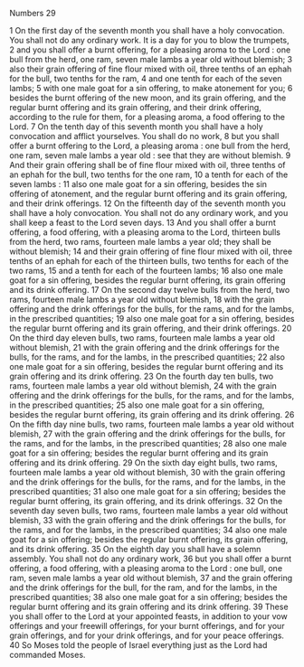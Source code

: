 Numbers 29

1	On the first day of the seventh month you shall have a holy convocation. You shall not do any ordinary work. It is a day for you to blow the trumpets,
2	and you shall offer a burnt offering, for a pleasing aroma to the Lord : one bull from the herd, one ram, seven male lambs a year old without blemish;
3	also their grain offering of fine flour mixed with oil, three tenths of an ephah for the bull, two tenths for the ram,
4	and one tenth for each of the seven lambs;
5	with one male goat for a sin offering, to make atonement for you;
6	besides the burnt offering of the new moon, and its grain offering, and the regular burnt offering and its grain offering, and their drink offering, according to the rule for them, for a pleasing aroma, a food offering to the Lord.
7	On the tenth day of this seventh month you shall have a holy convocation and afflict yourselves. You shall do no work,
8	but you shall offer a burnt offering to the Lord, a pleasing aroma : one bull from the herd, one ram, seven male lambs a year old : see that they are without blemish.
9	And their grain offering shall be of fine flour mixed with oil, three tenths of an ephah for the bull, two tenths for the one ram,
10	a tenth for each of the seven lambs :
11	also one male goat for a sin offering, besides the sin offering of atonement, and the regular burnt offering and its grain offering, and their drink offerings.
12	On the fifteenth day of the seventh month you shall have a holy convocation. You shall not do any ordinary work, and you shall keep a feast to the Lord seven days.
13	And you shall offer a burnt offering, a food offering, with a pleasing aroma to the Lord, thirteen bulls from the herd, two rams, fourteen male lambs a year old; they shall be without blemish;
14	and their grain offering of fine flour mixed with oil, three tenths of an ephah for each of the thirteen bulls, two tenths for each of the two rams,
15	and a tenth for each of the fourteen lambs;
16	also one male goat for a sin offering, besides the regular burnt offering, its grain offering and its drink offering.
17	On the second day twelve bulls from the herd, two rams, fourteen male lambs a year old without blemish,
18	with the grain offering and the drink offerings for the bulls, for the rams, and for the lambs, in the prescribed quantities;
19	also one male goat for a sin offering, besides the regular burnt offering and its grain offering, and their drink offerings.
20	On the third day eleven bulls, two rams, fourteen male lambs a year old without blemish,
21	with the grain offering and the drink offerings for the bulls, for the rams, and for the lambs, in the prescribed quantities;
22	also one male goat for a sin offering, besides the regular burnt offering and its grain offering and its drink offering.
23	On the fourth day ten bulls, two rams, fourteen male lambs a year old without blemish,
24	with the grain offering and the drink offerings for the bulls, for the rams, and for the lambs, in the prescribed quantities;
25	also one male goat for a sin offering, besides the regular burnt offering, its grain offering and its drink offering.
26	On the fifth day nine bulls, two rams, fourteen male lambs a year old without blemish,
27	with the grain offering and the drink offerings for the bulls, for the rams, and for the lambs, in the prescribed quantities;
28	also one male goat for a sin offering; besides the regular burnt offering and its grain offering and its drink offering.
29	On the sixth day eight bulls, two rams, fourteen male lambs a year old without blemish,
30	with the grain offering and the drink offerings for the bulls, for the rams, and for the lambs, in the prescribed quantities;
31	also one male goat for a sin offering; besides the regular burnt offering, its grain offering, and its drink offerings.
32	On the seventh day seven bulls, two rams, fourteen male lambs a year old without blemish,
33	with the grain offering and the drink offerings for the bulls, for the rams, and for the lambs, in the prescribed quantities;
34	also one male goat for a sin offering; besides the regular burnt offering, its grain offering, and its drink offering.
35	On the eighth day you shall have a solemn assembly. You shall not do any ordinary work,
36	but you shall offer a burnt offering, a food offering, with a pleasing aroma to the Lord : one bull, one ram, seven male lambs a year old without blemish,
37	and the grain offering and the drink offerings for the bull, for the ram, and for the lambs, in the prescribed quantities;
38	also one male goat for a sin offering; besides the regular burnt offering and its grain offering and its drink offering.
39	These you shall offer to the Lord at your appointed feasts, in addition to your vow offerings and your freewill offerings, for your burnt offerings, and for your grain offerings, and for your drink offerings, and for your peace offerings.
40	So Moses told the people of Israel everything just as the Lord had commanded Moses.

